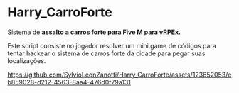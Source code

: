# Harry_CarroForte
Sistema de **assalto a carros forte para Five M para vRPEx.**

Este script consiste no jogador resolver um mini game de códigos para tentar hackear o sistema de carros forte da cidade para pegar suas localizações.

https://github.com/SylvioLeonZanotti/Harry_CarroForte/assets/123652053/eb859028-d212-4563-8aa4-476d0f79a131

